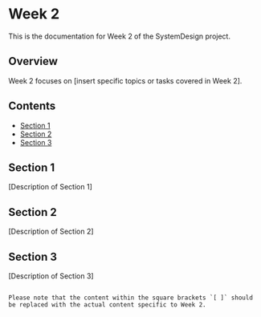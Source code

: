 # Week 2

This is the documentation for Week 2 of the SystemDesign project.

## Overview

Week 2 focuses on [insert specific topics or tasks covered in Week 2].

## Contents

- [Section 1](#section-1)
- [Section 2](#section-2)
- [Section 3](#section-3)

## Section 1

[Description of Section 1]

## Section 2

[Description of Section 2]

## Section 3

[Description of Section 3]

```

Please note that the content within the square brackets `[ ]` should be replaced with the actual content specific to Week 2.